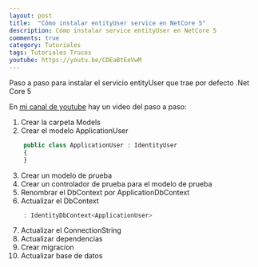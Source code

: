 ```yaml
---
layout: post
title:  "Cómo instalar entityUser service en NetCore 5"
description: Cómo instalar service entityUser en NetCore 5
comments: true
category: Tutoriales
tags: Tutoriales Trucos
youtube: https://youtu.be/CDEaBtEeVwM
---
```

Paso a paso para instalar el servicio entityUser que trae por defecto .Net Core 5

En <a target="_blank" href="{{ page.youtube }}">mi canal de youtube</a> hay un video del paso a paso:

1. Crear la carpeta Models
2. Crear el modelo ApplicationUser
```PHP
    public class ApplicationUser : IdentityUser
    {
    }
```

3. Crear un modelo de prueba
4. Crear un controlador de prueba para el modelo de prueba
5. Renombrar el DbContext por ApplicationDbContext
6. Actualizar el DbContext
```PHP
    : IdentityDbContext<ApplicationUser>
```

7. Actualizar el ConnectionString
8. Actualizar dependencias
9. Crear migracion
10. Actualizar base de datos
